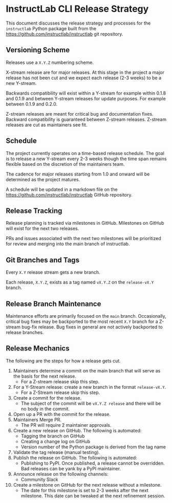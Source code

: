 # InstructLab CLI Release Strategy

This document discusses the release strategy and processes for the
`instructlab` Python package built from the
<https://github.com/instructlab/instructlab> git repository.

## Versioning Scheme

Releases use a `X.Y.Z` numbering scheme.

X-stream release are for major releases. At this stage in the project a major release has not been cut and we expect each release (2-3 weeks) to be a new Y-stream.

Backwards compatibility will exist within a Y-stream for example within 0.1.8 and 0.1.9 and between Y-stream releases for update purposes. For example between 0.1.9 and 0.2.0.

Z-stream releases are meant for critical bug and documentation fixes. Backward compatibility is guaranteed between Z-stream releases. Z-stream releases are cut as maintainers see fit.

## Schedule

The project currently operates on a time-based release schedule.
The goal is to release a new Y-stream every 2-3 weeks though the time span remains flexible based on the discretion of the maintainers team.

The cadence for major releases starting from 1.0 and onward will be determined as the project matures.

A schedule will be updated in a markdown file on the <https://github.com/instructlab/instructlab> GitHub repository.

## Release Tracking

Release planning is tracked via milestones in GitHub. Milestones on GitHub will exist for the next two releases.

PRs and issues associated with the next two milestones will be prioritized for review and merging into the main branch of instructlab.

## Git Branches and Tags

Every `X.Y` release stream gets a new branch.

Each release, `X.Y.Z`, exists as a tag named `vX.Y.Z` on the `release-vX.Y` branch.

## Release Branch Maintenance

Maintenance efforts are primarily focused on the `main` branch.
Occasionally, critical bug fixes may be backported to the most recent
`X.Y` branch for a Z-stream bug-fix release. Bug fixes in general are not
actively backported to release branches.

## Release Mechanics

The following are the steps for how a release gets cut.

1. Maintainers determine a commit on the main branch that will serve as the basis for the next release.
    - For a Z-stream release skip this step.
2. For a Y-Stream release: create a new branch in the format `release-vX.Y`.
    - For a Z-Stream release skip this step.
3. Create a commit for the release.
    - The subject of the commit will be `vX.Y.Z release` and there will be no body in the commit.
4. Open up a PR with the commit for the release.
5. Maintainers Merge PR.
    - The PR will require 2 maintainer approvals.
6. Create a new release on GitHub. The following is automated:
    - Tagging the branch on GitHub
    - Creating a change log on GitHub
    - Version number of the Python package is derived from the tag name
7. Validate the tag release (manual testing).
8. Publish the release on GitHub. The following is automated:
    - Publishing to PyPI. Once published, a release cannot be overridden. Bad releases can be yank by a PyPI maintainer.
9. Announce release on the following channels:
    - Community Slack
10. Create a milestone on GitHub for the next release without a milestone.
    - The date for this milestone is set to 2-3 weeks after the next milestone. This date can be tweaked at the next refinement session.
